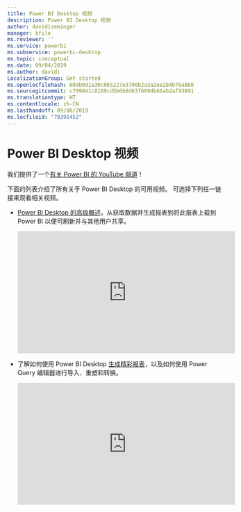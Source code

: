 ```yaml
---
title: Power BI Desktop 视频
description: Power BI Desktop 视频
author: davidiseminger
manager: kfile
ms.reviewer: ''
ms.service: powerbi
ms.subservice: powerbi-desktop
ms.topic: conceptual
ms.date: 09/04/2019
ms.author: davidi
LocalizationGroup: Get started
ms.openlocfilehash: 609b0d1a30c065227e3700b2a3a2ee284b76a8b0
ms.sourcegitcommit: c799941c8169cd5b6b6d63f609db66ab2af93891
ms.translationtype: HT
ms.contentlocale: zh-CN
ms.lasthandoff: 09/06/2019
ms.locfileid: "70391452"
---
```

# <a name="power-bi-desktop-videos"></a>Power BI Desktop 视频
我们提供了一个[有关 Power BI 的 YouTube 频道](http://www.youtube.com/playlist?list=PL1N57mwBHtN2q1WbU5O29rrn_A0lkVv9p)！

下面的列表介绍了所有关于 Power BI Desktop 的可用视频。 可选择下列任一链接来观看相关视频。

- [Power BI Desktop 的高级概述](https://www.youtube.com/watch?v=Qgam9M8I0xA)，从获取数据并生成报表到将此报表上载到 Power BI 以便可刷新并与其他用户共享。  
  
  <iframe width="500" height="281" src="https://www.youtube.com/embed/Qgam9M8I0xA" frameborder="0" allowfullscreen></iframe> 
  
- 了解如何使用 Power BI Desktop [生成精彩报表](https://www.youtube.com/watch?v=ByIUx-HmQbw)，以及如何使用 Power Query 编辑器进行导入、重塑和转换。
  
  <iframe width="500" height="281" src="https://www.youtube.com/embed/IMAsitQ2cAc" frameborder="0" allowfullscreen></iframe>  
  
